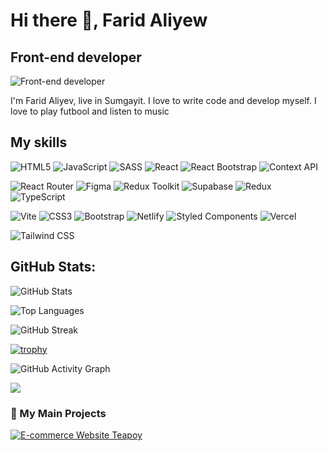 # Hi there 👋, Farid Aliyew
## Front-end developer
![Front-end developer](https://i.pinimg.com/originals/88/4d/e8/884de81d29f37619ff17935475764213.jpg)

I'm Farid Aliyev, live in Sumgayit. I love to write code and develop myself. I love to play futbool and listen to music

## My skills

![HTML5](https://img.shields.io/badge/HTML5-E34F26?style=for-the-badge&logo=html5&logoColor=white)
![JavaScript](https://img.shields.io/badge/JavaScript-F7DF1E?style=for-the-badge&logo=javascript&logoColor=black)
![SASS](https://img.shields.io/badge/SASS-CC6699?style=for-the-badge&logo=sass&logoColor=white)
![React](https://img.shields.io/badge/React-61DAFB?style=for-the-badge&logo=react&logoColor=black)
![React Bootstrap](https://img.shields.io/badge/React_Bootstrap-7952B3?style=for-the-badge&logo=react-bootstrap&logoColor=white)
![Context API](https://img.shields.io/badge/Context_API-333333?style=for-the-badge&logo=react&logoColor=white)


![React Router](https://img.shields.io/badge/React--Router-CA4245?style=for-the-badge&logo=react-router&logoColor=white)
![Figma](https://img.shields.io/badge/Figma-F24E1E?style=for-the-badge&logo=figma&logoColor=white)
![Redux Toolkit](https://img.shields.io/badge/Redux_Toolkit-764ABC?style=for-the-badge&logo=redux&logoColor=white)
![Supabase](https://img.shields.io/badge/Supabase-3F8EFC?style=for-the-badge&logo=supabase&logoColor=white)
![Redux](https://img.shields.io/badge/Redux-764ABC?style=for-the-badge&logo=redux&logoColor=white)
![TypeScript](https://img.shields.io/badge/TypeScript-3178C6?style=for-the-badge&logo=typescript&logoColor=white)


![Vite](https://img.shields.io/badge/Vite-646CFF?style=for-the-badge&logo=vite&logoColor=white)
![CSS3](https://img.shields.io/badge/CSS3-1572B6?style=for-the-badge&logo=css3&logoColor=white)
![Bootstrap](https://img.shields.io/badge/Bootstrap-7952B3?style=for-the-badge&logo=bootstrap&logoColor=white)
![Netlify](https://img.shields.io/badge/Netlify-000000?style=for-the-badge&logo=netlify&logoColor=00C7B7)
![Styled Components](https://img.shields.io/badge/styled--components-DB7093?style=for-the-badge&logo=styled-components&logoColor=white)
![Vercel](https://img.shields.io/badge/Vercel-000000?style=for-the-badge&logo=vercel&logoColor=white)

![Tailwind CSS](https://img.shields.io/badge/Tailwind_CSS-3B82F6?style=for-the-badge&logo=tailwindcss&logoColor=white)










## GitHub Stats:

![GitHub Stats](https://github-readme-stats.vercel.app/api?username=FaridAliyew&show_icons=true&theme=radical)

![Top Languages](https://github-readme-stats.vercel.app/api/top-langs/?username=FaridAliyew&layout=compact&theme=radical)

![GitHub Streak](https://streak-stats.demolab.com/?user=FaridAliyew&theme=radical)

[![trophy](https://github-profile-trophy.vercel.app/?username=FaridAliyew&theme=radical)](https://github.com/ryo-ma/github-profile-trophy)

![GitHub Activity Graph](https://github-readme-activity-graph.vercel.app/graph?username=FaridAliyew&theme=github)

[![](https://visitcount.itsvg.in/api?id=Farid&label=Profile%20Views&icon=0&pretty=false)](https://visitcount.itsvg.in)

### 📂 My Main Projects
[![E-commerce Website Teapoy](https://img.shields.io/badge/Final%20Project--Teapoy-00CCCC?style=for-the-badge&logo=react&logoColor=white)]([https://final-project-ten-kappa.vercel.app/](https://e-commerce-website-teapoy-i038yw4jo-faridaliyews-projects.vercel.app/))














